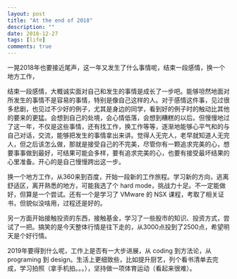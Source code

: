 ```yaml
---
layout: post
title: "At the end of 2018"
description: ""
date: 2018-12-27
tags: [life]
comments: true
---
```


一晃2018年也要接近尾声，这一年又发生了什么事情呢，结束一段感情，换一个地方工作，

结束一段感情，大概诚实面对自己和发生的事情是成长了一步吧。能够坦然地面对所发生的事情不是容易的事情，特别是像自己这样的人。对于感情这件事，见过很多悲剧，也见过不少好的例子，尤其是身边的同学，看到好的例子时的触动比其他的要来的更猛。会想到自己的处境，会心情低落，会想到糟糕的以后。但慢慢地过了这一年，不仅是这些事情，还有找工作，换工作等等，逐渐地能够心平气和的与自己对话，交流，能够把发生的事情拿出来讲。觉得人无完人，老早就知道人无完人，但之后该怎么做，那就是接受自己的不完美，尽管你有一颗追求完美的心，想要事事做到最好，可结果可能会多样，要有追求完美的心，也要有接受最坏结果的心里准备。开心的是自己慢慢跨出这一步。

换一个地方工作，从360来到百度，开始一段新的工作旅程。学习新的方向，逃离舒适区，离开熟悉的地方，可能我选了个 hard mode，挑战力十足。不一定能做好，但算是一个尝试。还有一个是学习了 VMware 的 NSX 课程，考取了相关证书，但貌似没啥用，过程还是好的。

另一方面开始接触投资的东西，接触基金，学习了一些股市的知识、投资方式，尝试了一把。搞笑的是今天整体行情是往下走的，从3000点投到了2500点，希望明天是个好行情。

2019年要得到什么呢，工作上是否有一大步进展，从 coding 到方法论，从 programing 到 design。生活上更细致些，比如提升厨艺，列个看书清单去完成，学习拍照（拿手机拍。。。），坚持做一项体育运动（看起来很难）。
